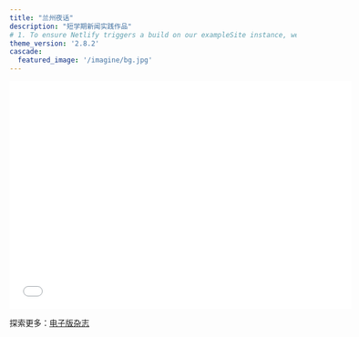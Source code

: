 ```yaml
---
title: "兰州夜话"
description: "短学期新闻实践作品"
# 1. To ensure Netlify triggers a build on our exampleSite instance, we need to change a file in the exampleSite directory.
theme_version: '2.8.2'
cascade:
  featured_image: '/imagine/bg.jpg'
---
```

<iframe src="//player.bilibili.com/player.html?aid=626856401&bvid=BV1Kt4y1S73q&cid=226892290&p=1" scrolling="no" border="0" frameborder="no" framespacing="0" allowfullscreen="true" width="600px" height="400px"> </iframe>
<!-- 添加额外网站链接 -->
<p>探索更多：<a href="http://i.jqueryfuns.com/u/2023/7/NbUZ3u.html#p/1">电子版杂志</a></p>

</body>
</html>


